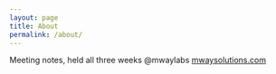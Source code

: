 ```yaml
---
layout: page
title: About
permalink: /about/
---
```


Meeting notes, held all three weeks @mwaylabs [mwaysolutions.com](http://www.mwaysolutions.com/)
